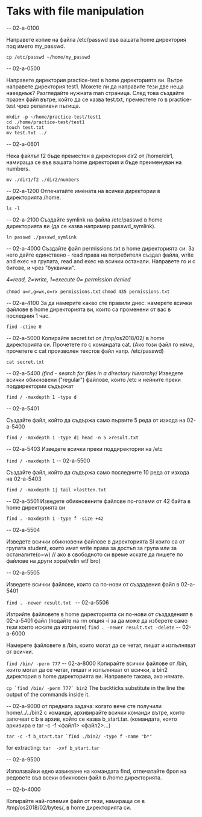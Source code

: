 # Taks with file manipulation

-- 02-a-0100

Направете копие на файла /etc/passwd във вашата home директория под името my_passwd.

```cp /etc/passwd ~/home/my_passwd```

-- 02-a-0500

Направете директория practice-test в home директорията ви. Вътре направете директория test1. Можете ли да направите тези две неща наведнъж? Разгледайте нужната man страница. След това създайте празен файл вътре, който да се казва test.txt, преместете го в practice-test чрез релативни пътища.
```
mkdir -p ~/home/practice-test/test1
cd ./home/practice-test/test1
touch test.txt
mv test.txt ../
```


-- 02-a-0601

Нека файлът f2 бъде преместен в директория dir2 от /home/dir1, намираща се във вашата home директория и бъде преименуван на numbers.

```mv ./dir1/f2 ./dir2/numbers```

-- 02-a-1200
Отпечатайте имената на всички директории в директорията /home. 

```ls -l```

-- 02-a-2100
Създайте symlink на файла /etc/passwd в home директорията ви (да се казва например passwd_symlink). 

```ln passwd ./passwd_symlink```

-- 02-a-4000
Създайте файл permissions.txt в home директорията си. За него дайте единствено - read права на потребителя създал файла, write and exec на групата, read and exec на всички останали. Направете го и с битове, и чрез "буквички". 

*4=read, 2=write, 1=execute 0= permission denied*

```chmod u=r,g=wx,o=rx permissions.txt```
```chmod 435 permissions.txt```

-- 02-a-4100
За да намерите какво сте правили днес: намерете всички файлове в home директорията ви, които са променени от вас в последния 1 час.

```find -ctime 0```

-- 02-a-5000
Копирайте secret.txt от /tmp/os2018/02/ в home директорията си. Прочетете го с командата cat. (Ако този файл го няма, прочетете с cat произволен текстов файл напр. /etc/passwd)

```cat secret.txt```

-- 02-a-5400
/*find - search for files in a directory hierarchy*/
Изведете всички обикновени ("regular") файлове, които /etc и нейните преки поддиректории съдържат

```find / -maxdepth 1 -type d```

-- 02-a-5401

Създайте файл, който да съдържа само първите 5 реда от изхода на 02-a-5400

```find / -maxdepth 1 -type d| head -n 5 >result.txt```

-- 02-a-5403
Изведете всички преки поддиректории на /etc

```find / -maxdepth 1```
-- 02-a-5500

Създайте файл, който да съдържа само последните 10 реда от изхода на 02-a-5403

```find / -maxdepth 1| tail >lastten.txt```

-- 02-a-5501
Изведете обикновените файлове по-големи от 42 байта в home директорията ви

```find . -maxdepth 1 -type f -size +42```

-- 02-a-5504

Изведете всички обикновени файлове в директорията SI които са от групата student, които имат write права за достъп за група или за останалите(o=w) // ако в свободното си време искате да пишете по файлове на други хора(velin wtf bro)

-- 02-a-5505

Изведете всички файлове, които са по-нови от създадения файл в 02-a-5401

```find . -newer result.txt ```
-- 02-a-5506

Изтрийте файловете в home директорията си по-нови от създаденият в 02-a-5401 файл (подайте на rm опция -i за да може да изберете само тези които искате да изтриете)
```find . -newer result.txt -delete```
-- 02-a-6000

Намерете файловете в /bin, които могат да се четат, пишат и изпълняват от всички.

```find /bin/ -perm 777```
-- 02-a-8000
Копирайте всички файлове от /bin, които могат да се четат, пишат и изпълняват от всички, в bin2 директория в home директорията ви. Направете такава, ако нямате.

```cp `find /bin/ -perm 777` bin2```
The backticks substitute in the line the output of the commands inside it.

-- 02-a-9000
от предната задача: когато вече сте получили home/../../bin2 с команди, архивирайте всички команди вътре, които започват с b в архив, който се казва b_start.tar. (командата, която архивира е tar -c -f <файл1> <файл2>...)
 
 ```tar -c -f b_start.tar `find ./bin2/ -type f -name "b*"```
 
 for extracting: ```tar  -xvf b_start.tar``` 
 
-- 02-a-9500

Използвайки едно извикване на командата find, отпечатайте броя на редовете във всеки обикновен файл в /home директорията.

-- 02-b-4000

Копирайте най-големия файл от тези, намиращи се в /tmp/os2018/02/bytes/, в home директорията си.
